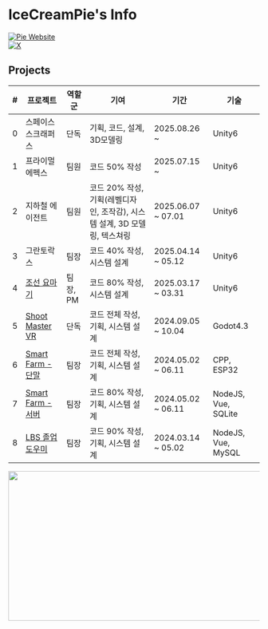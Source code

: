 # IceCreamPie's Info

[![Pie Website](https://img.shields.io/badge/Website-icpdev.com-blue)](https://icpdev.com/)  
[![X](https://img.shields.io/badge/X-%40IceCreamPie9000-black)](https://x.com/IceCreamPie9000)  

## Projects

| # | 프로젝트 | 역할군 | 기여 | 기간 | 기술 |
|---|---------|------|--------------|--------|----------|
| 0 | 스페이스 스크래퍼스 | 단독 | 기획, 코드, 설계, 3D모델링 | 2025.08.26 ~ | Unity6 |
| 1 | 프라이멀 에펙스 | 팀원 | 코드 50% 작성 | 2025.07.15 ~ | Unity6 |
| 2 | 지하철 에이전트 | 팀원 | 코드 20% 작성, 기획(레벨디자인, 조작감), 시스템 설계, 3D 모델링, 텍스쳐링 | 2025.06.07 ~ 07.01 | Unity6 |
| 3 | 그란토락스 | 팀장 | 코드 40% 작성, 시스템 설계 | 2025.04.14 ~ 05.12 | Unity6 |
| 4 | [조선 요마기](https://www.game-ping.kr/games/chosonyomagi) | 팀장, PM | 코드 80% 작성, 시스템 설계 | 2025.03.17 ~ 03.31 | Unity6 |
| 5 | [Shoot Master VR](https://github.com/IceCreamPie-dev/Univ_ShootMaster_summ) | 단독 | 코드 전체 작성, 기획, 시스템 설계 | 2024.09.05 ~ 10.04 | Godot4.3 |
| 6 | [Smart Farm - 단말](https://github.com/Smart-Guardning/iot-esp32-sensorNode) | 팀장 | 코드 전체 작성, 기획, 시스템 설계 | 2024.05.02 ~ 06.11 | CPP, ESP32 |
| 7 | [Smart Farm - 서버](https://github.com/Smart-Guardning/smartguardning-web) | 팀장 | 코드 80% 작성, 기획, 시스템 설계 | 2024.05.02 ~ 06.11 | NodeJS, Vue, SQLite |
| 8 | [LBS 졸업도우미](https://github.com/IceCreamPie-dev/LBS-2024) | 팀장 | 코드 90% 작성, 기획, 시스템 설계 | 2024.03.14 ~ 05.02 | NodeJS, Vue, MySQL
<!---
IceCreamPie-dev/IceCreamPie-dev is a ✨ special ✨ repository because its `README.md` (this file) appears on your GitHub profile.
You can click the Preview link to take a look at your changes.
--->
<a href="https://www.gitanimals.org/en_US?utm_medium=image&utm_source=IceCreamPie-dev&utm_content=farm">
<img
  src="https://render.gitanimals.org/farms/IceCreamPie-dev"
  width="600"
  height="300"
/>
</a>
